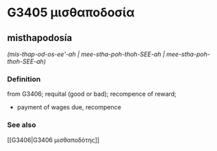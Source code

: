 # G3405 μισθαποδοσία

## misthapodosía

_(mis-thap-od-os-ee'-ah | mee-stha-poh-thoh-SEE-ah | mee-stha-poh-thoh-SEE-ah)_

### Definition

from G3406; requital (good or bad); recompence of reward; 

- payment of wages due, recompence

### See also

[[G3406|G3406 μισθαποδότης]]
